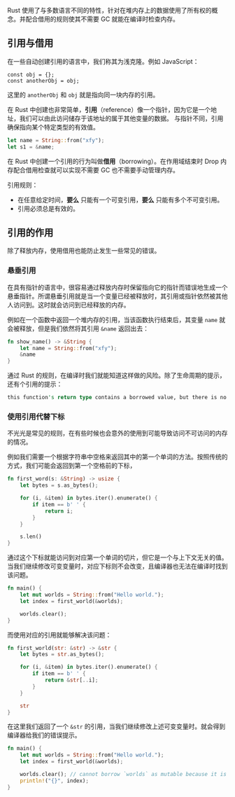 Rust 使用了与多数语言不同的特性，针对在堆内存上的数据使用了所有权的概念。并配合借用的规则使其不需要 GC 就能在编译时检查内存。

## 引用与借用

在一些自动创建引用的语言中，我们称其为浅克隆。例如 JavaScript：

```tsx
const obj = {};
const anotherObj = obj;
```

这里的 `anotherObj` 和 `obj` 就是指向同一块内存的引用。

在 Rust 中创建也非常简单，**引用**（reference）像一个指针，因为它是一个地址，我们可以由此访问储存于该地址的属于其他变量的数据。 与指针不同，引用确保指向某个特定类型的有效值。

```rust
let name = String::from("xfy");
let s1 = &name;
```

在 Rust 中创建一个引用的行为叫做**借用**（borrowing）。在作用域结束时 Drop 内存配合借用检查就可以实现不需要 GC 也不需要手动管理内存。

引用规则：

- 在任意给定时间，**要么** 只能有一个可变引用，**要么** 只能有多个不可变引用。
- 引用必须总是有效的。

## 引用的作用

除了释放内存，使用借用也能防止发生一些常见的错误。

### 悬垂引用

在具有指针的语言中，很容易通过释放内存时保留指向它的指针而错误地生成一个悬垂指针。所谓悬垂引用就是当一个变量已经被释放时，其引用或指针依然被其他人访问到。这时就会访问到已经释放的内存。

例如在一个函数中返回一个堆内存的引用，当该函数执行结束后，其变量 `name` 就会被释放，但是我们依然将其引用 `&name` 返回出去：

```rust
fn show_name() -> &String {
    let name = String::from("xfy");
    &name
}
```

通过 Rust 的规则，在编译时我们就能知道这样做的风险。除了生命周期的提示，还有个引用的提示：

```rust
this function's return type contains a borrowed value, but there is no value for it to be borrowed from
```

### 使用引用代替下标

不光光是常见的规则，在有些时候也会意外的使用到可能导致访问不可访问的内存的情况。

例如我们需要一个根据字符串中空格来返回其中的第一个单词的方法。按照传统的方式，我们可能会返回到第一个空格前的下标，

```rust
fn first_word(s: &String) -> usize {
    let bytes = s.as_bytes();

    for (i, &item) in bytes.iter().enumerate() {
        if item == b' ' {
            return i;
        }
    }

    s.len()
}
```

通过这个下标就能访问到对应第一个单词的切片，但它是一个与上下文无关的值。当我们继续修改可变变量时，对应下标则不会改变，且编译器也无法在编译时找到该问题。

```rust
fn main() {
    let mut worlds = String::from("Hello world.");
    let index = first_world(&worlds);

    worlds.clear();
}
```

而使用对应的引用就能够解决该问题：

```rust
fn first_world(str: &str) -> &str {
    let bytes = str.as_bytes();

    for (i, &item) in bytes.iter().enumerate() {
        if item == b' ' {
            return &str[..i];
        }
    }

    str
}
```

在这里我们返回了一个  `&str`  的引用，当我们继续修改上述可变变量时。就会得到编译器给我们的错误提示。

```rust
fn main() {
    let mut worlds = String::from("Hello world.");
    let index = first_world(&worlds);

    worlds.clear(); // cannot borrow `worlds` as mutable because it is also borrowed as immutable mutable borrow occurs here
    println!("{}", index);
}
```